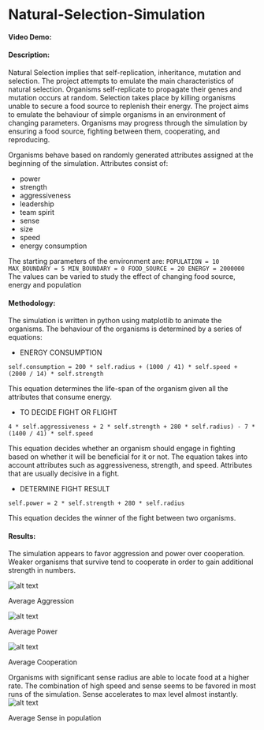 # Natural-Selection-Simulation
#### Video Demo:  <URL HERE>

#### Description:
Natural Selection implies that self-replication, inheritance, mutation and selection. The project attempts to emulate the main characteristics of natural selection. Organisms self-replicate to propagate their genes and mutation occurs at random. Selection takes place by killing organisms unable to secure a food source to replenish their energy.
The project aims to emulate the behaviour of simple organisms in an environment of changing parameters. Organisms may progress through the simulation by ensuring a food source, fighting between them, cooperating, and reproducing.

Organisms behave based on randomly generated attributes assigned at the beginning of the simulation. Attributes consist of:
- power
- strength
- aggressiveness
- leadership
- team spirit
- sense
- size
- speed
- energy consumption

The starting parameters of the environment are: 
    ```POPULATION = 10
       MAX_BOUNDARY = 5
       MIN_BOUNDARY = 0
       FOOD_SOURCE = 20
       ENERGY = 2000000```
The values can be varied to study the effect of changing food source, energy and population

#### Methodology:
The simulation is written in python using matplotlib to animate the organisms.
The behaviour of the organisms is determined by a series of equations:

- ENERGY CONSUMPTION

```self.consumption = 200 * self.radius + (1000 / 41) * self.speed + (2000 / 14) * self.strength```

This equation determines the life-span of the organism given all the attributes that consume energy.

- TO DECIDE FIGHT OR FLIGHT

```4 * self.aggressiveness + 2 * self.strength + 280 * self.radius) - 7 * (1400 / 41) * self.speed```

This equation decides whether an organism should engage in fighting based on whether it will be beneficial for it or not. The equation takes into account attributes such as aggressiveness, strength, and speed. Attributes that are usually decisive in a fight.

- DETERMINE FIGHT RESULT

```self.power = 2 * self.strength + 280 * self.radius```

This equation decides the winner of the fight between two organisms.

#### Results:
The simulation appears to favor aggression and power over cooperation. Weaker organisms that survive tend to cooperate in order to gain additional strength in numbers.

![alt text](https://github.com/theExplodeGuy/Natural-Selection-Simulation/blob/main/Figures/Average_Aggression.png?raw=true)

Average Aggression

![alt text](https://github.com/theExplodeGuy/Natural-Selection-Simulation/blob/main/Figures/Power.png?raw=true)

Average Power

![alt text](https://github.com/theExplodeGuy/Natural-Selection-Simulation/blob/main/Figures/Cooperation.png?raw=true)

Average Cooperation

Organisms with significant sense radius are able to locate food at a higher rate. The combination of high speed and sense seems to be favored in most runs of the simulation. Sense accelerates to max level almost instantly.
![alt text](https://github.com/theExplodeGuy/Natural-Selection-Simulation/blob/main/Figures/Power.png?raw=true)

Average Sense in population